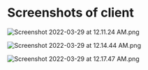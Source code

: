 # Screenshots of client
![Screenshot 2022-03-29 at 12.11.24 AM.png](https://cdn.hashnode.com/res/hashnode/image/upload/v1648499571909/UeXmE1Sil.png)


![Screenshot 2022-03-29 at 12.14.44 AM.png](https://cdn.hashnode.com/res/hashnode/image/upload/v1648499583972/ICuY-Pec6.png)


![Screenshot 2022-03-29 at 12.17.47 AM.png](https://cdn.hashnode.com/res/hashnode/image/upload/v1648499593414/yaBsfQWnM.png)
